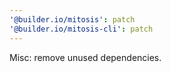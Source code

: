 ```yaml
---
'@builder.io/mitosis': patch
'@builder.io/mitosis-cli': patch
---
```


Misc: remove unused dependencies.
